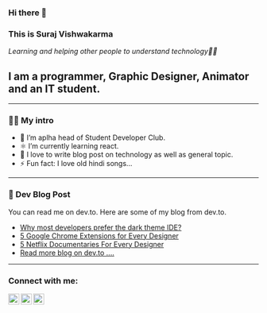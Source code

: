 ### Hi there 👋



### This is Suraj Vishwakarma 

*Learning and helping other people to understand technology👨‍💻*

## I am a programmer, Graphic Designer, Animator and an IT student.

---

### 👨‍💻 My intro 
- 🔭 I’m aplha head of Student Developer Club.
- ⚛️ I’m currently learning react.
- 📝 I love to write blog post on technology as well as general topic.
- ⚡ Fun fact: I love old hindi songs...

---

### 📓 Dev Blog Post
You can read me on dev.to. Here are some of my blog from dev.to.

- [Why most developers prefer the dark theme IDE?](https://dev.to/surajsrv11/why-most-developers-prefer-the-dark-theme-ide-1ml7)
- [5 Google Chrome Extensions for Every Designer](https://dev.to/surajsrv11/5-google-chrome-extension-for-every-designer-8hd)
- [5 Netflix Documentaries For Every Designer](https://dev.to/surajsrv11/5-netflix-documentaries-for-every-designer-3a4g)
- [Read more blog on dev.to ....](https://dev.to/surajsrv11)

---

### Connect with me:

[<img align="left" alt="surajsrv11 | DEV" width="22px" src="https://www.codemade.io/wp-content/uploads/2020/09/nodegui-react-component-by-component-dev-1600486961gnk48.png" />](https://dev.to/surajsrv11)
[<img align="left" alt="surajsrv11 | Twitter" width="22px" src="https://cdn.jsdelivr.net/npm/simple-icons@v3/icons/twitter.svg" />](https://twitter.com/surajsrv11)
[<img align="left" alt="surajsrv11 | LinkedIn" width="22px" src="https://cdn.jsdelivr.net/npm/simple-icons@v3/icons/linkedin.svg" />](https://linkedin.com/surajsrv11)

